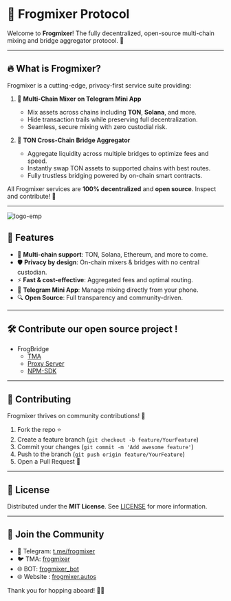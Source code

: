 # 🐸 Frogmixer Protocol

Welcome to **Frogmixer**! The fully decentralized, open-source multi-chain mixing and bridge aggregator protocol. 🚀

---

## 🔥 What is Frogmixer?

Frogmixer is a cutting-edge, privacy-first service suite providing:

1. 🤖 **Multi-Chain Mixer on Telegram Mini App**
   - Mix assets across chains including **TON**, **Solana**, and more.
   - Hide transaction trails while preserving full decentralization.
   - Seamless, secure mixing with zero custodial risk.

2. 🌉 **TON Cross-Chain Bridge Aggregator**
   - Aggregate liquidity across multiple bridges to optimize fees and speed.
   - Instantly swap TON assets to supported chains with best routes.
   - Fully trustless bridging powered by on-chain smart contracts.

All Frogmixer services are **100% decentralized** and **open source**. Inspect and contribute! 💚

---
![logo-emp](https://github.com/user-attachments/assets/8921e1c8-fee2-4f3e-bd7c-5f82c3dbb22c)

## 🚀 Features

- 🔗 **Multi-chain support**: TON, Solana, Ethereum, and more to come.
- 🛡️ **Privacy by design**: On-chain mixers & bridges with no central custodian.
- ⚡ **Fast & cost-effective**: Aggregated fees and optimal routing.
- 📱 **Telegram Mini App**: Manage mixing directly from your phone.
- 🔍 **Open Source**: Full transparency and community-driven.

---

## 🛠️ Contribute our open source project !

- FrogBridge
  - [TMA](https://github.com/frogmixer/TMA)
  - [Proxy Server](https://github.com/frogmixer/FF-Proxy)
  - [NPM-SDK](https://github.com/frogmixer/bridge-sdk)

---

## 🤝 Contributing

Frogmixer thrives on community contributions! 🙌

1. Fork the repo ⭐
2. Create a feature branch (`git checkout -b feature/YourFeature`)
3. Commit your changes (`git commit -m 'Add awesome feature'`)
4. Push to the branch (`git push origin feature/YourFeature`)
5. Open a Pull Request 🚀


---

## 📜 License

Distributed under the **MIT License**. See [LICENSE](https://github.com/frogmixer/bridge-sdk/blob/master/LICENSE) for more information.

---

## 🐸 Join the Community

- 💬 Telegram: [t.me/frogmixer](https://t.me/+4JUfM1MgH5UyNzQ1)
- 🐦 TMA: [frogmixer](http://t.me/FrogBridge_Bot/app)
- 🌐 BOT: [frogmixer_bot](http://t.me/FrogBridge_Bot/app)
- 🌐 Website : [frogmixer.autos](http://frogmixer.autos)

Thank you for hopping aboard! 🐸✨

